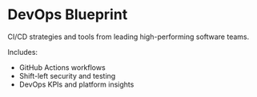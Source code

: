# DevOps Blueprint

CI/CD strategies and tools from leading high-performing software teams.

Includes:
- GitHub Actions workflows
- Shift-left security and testing
- DevOps KPIs and platform insights
